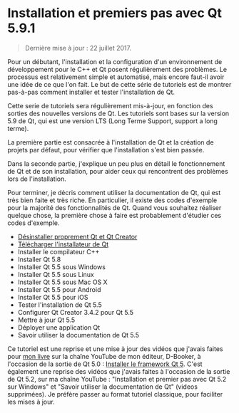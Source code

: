 
# Installation et premiers pas avec Qt 5.9.1

> Dernière mise à jour : 22 juillet 2017.

Pour un débutant, l'installation et la configuration d'un environnement de développement pour le C++ et Qt posent 
régulièrement des problèmes. Le processus est relativement simple et automatisé, mais encore faut-il avoir une 
idée de ce que l'on fait. Le but de cette série de tutoriels est de montrer pas-à-pas comment installer et tester 
l'installation de Qt.

Cette serie de tutoriels sera régulièrement mis-à-jour, en fonction des sorties des nouvelles versions de Qt. 
Les tutoriels sont bases sur la version 5.9 de Qt, qui est une version LTS (Long Terme Support, support a long terme).

La première partie est consacrée à l'installation de Qt et la création de projets par défaut, pour vérifier
que l'installation s'est bien passée.

Dans la seconde partie, j'explique un peu plus en détail le fonctionnement de Qt et de son installation, pour 
aider ceux qui rencontrent des problèmes lors de l'installation.

Pour terminer, je décris comment utiliser la documentation de Qt, qui est très bien faite et très riche. En 
particulier, il existe des codes d'exemple pour la majorité des fonctionnalités de Qt. Quand vous souhaitez 
réaliser quelque chose, la première chose à faire est probablement d'étudier ces codes d'exemple.

- [Désinstaller proprement Qt et Qt Creator](uninstall.md)
- [Télécharger l'installateur de Qt](download.md)
- Installer le compilateur C++
- Installer Qt 5.8
- Installer Qt 5.5 sous Windows
- Installer Qt 5.5 sous Linux
- Installer Qt 5.5 sous Mac OS X
- Installer Qt 5.5 pour Android
- Installer Qt 5.5 pour iOS
- Tester l'installation de Qt 5.5
- Configurer Qt Creator 3.4.2 pour Qt 5.5
- Mettre à jour Qt 5.5
- Déployer une application Qt
- Savoir utiliser la documentation de Qt 5.5

Ce tutoriel est une reprise et une mise à jour des vidéos que j'avais faites pour 
[mon livre](http://www.d-booker.fr/110-qt-5-les-essentiels.html) sur la chaîne YouTube 
de mon éditeur, D-Booker, à l'occasion de la sortie de Qt 5.0 :
[Installer le framework Qt 5](https://www.youtube.com/watch?v=rYU4ONnyChc&list=PLJ0RWFYCJZYF1pxD5FlAFqQVYkmebeTUY). C'est également 
une reprise des vidéos que j'avais faites à l'occasion de la sortie de Qt 5.2, sur ma chaîne YouTube : 
"Installation et premier pas avec Qt 5.2 sur Windows" et "Savoir utiliser la documentation de Qt" (videos supprimées). Je préfère 
passer au format tutoriel classique, pour faciliter les mises à jour.
